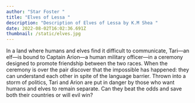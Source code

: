 ```yaml
---
author: "Star Foster "
title: "Elves of Lessa "
description: "Description of Elves of Lessa by K.M Shea "
date: 2022-08-02T16:02:36.691Z
thumbnail: /static/elves.jpg
---
```

In a land where humans and elves find it difficult to communicate, Tari—an elf—is bound to Captain Arion—a human military officer—in a ceremony designed to promote friendship between the two races. When the ceremony is over the pair discover that the impossible has happened: they can understand each other in spite of the language barrier. Thrown into a storm of politics, Tari and Arion are put in danger by those who want humans and elves to remain separate. Can they beat the odds and save both their countries or will evil win?